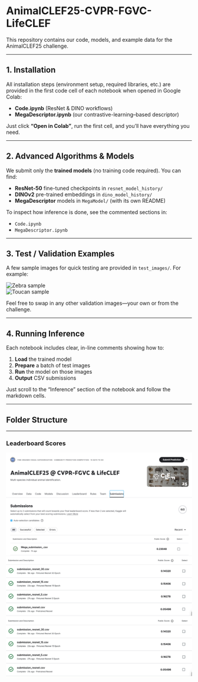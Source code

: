 # AnimalCLEF25-CVPR-FGVC-LifeCLEF

This repository contains our code, models, and example data for the AnimalCLEF25 challenge.  

---

## 1. Installation

All installation steps (environment setup, required libraries, etc.) are provided in the first code cell of each notebook when opened in Google Colab:

- **Code.ipynb** (ResNet & DINO workflows)  
- **MegaDescriptor.ipynb** (our contrastive-learning–based descriptor)

Just click **“Open in Colab”**, run the first cell, and you’ll have everything you need.

---

## 2. Advanced Algorithms & Models

We submit only the **trained models** (no training code required). You can find:

- **ResNet-50** fine-tuned checkpoints in `resnet_model_history/`  
- **DINOv2** pre-trained embeddings in `dino_model_history/`  
- **MegaDescriptor** models in `MegaModel/` (with its own README)

To inspect how inference is done, see the commented sections in:
- `Code.ipynb`  
- `MegaDescriptor.ipynb`

---

## 3. Test / Validation Examples

A few sample images for quick testing are provided in `test_images/`. For example:

![Zebra sample]()  
![Toucan sample]()

Feel free to swap in any other validation images—your own or from the challenge.

---

## 4. Running Inference

Each notebook includes clear, in-line comments showing how to:

1. **Load** the trained model  
2. **Prepare** a batch of test images  
3. **Run** the model on those images  
4. **Output** CSV submissions  

Just scroll to the “Inference” section of the notebook and follow the markdown cells.

---

## Folder Structure

---

### Leaderboard Scores

![Testing image](/MegaScore.jpg)
![Testing image](/Finetune_Resnet_Score.png)
![Testing image](/Finetune_Resnet_Score.png)
